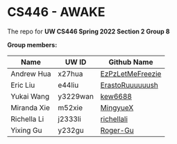 # CS446 - AWAKE
The repo for **UW CS446 Spring 2022 Section 2 Group 8**

**Group members:**

| Name        | UW ID    | Github Name                                           |
| ----------- | -------- | ----------------------------------------------------- |
| Andrew Hua  | x27hua   | [EzPzLetMeFreezie](https://github.com/EzPzLetMeFreezie) |
| Eric Liu    | e44liu   | [ErastoRuuuuuush](https://github.com/ErastoRuuuuuush) |
| Yukai Wang  | y3229wan | [kew6688](https://github.com/kew6688)                 |
| Miranda Xie | m52xie   | [MingyueX](https://github.com/MingyueX)               |
| Richella Li | j2333li  | [richellali](https://github.com/richellali)           |
| Yixing Gu   | y232gu   | [Roger-Gu](https://github.com/Roger-Gu)               | 

